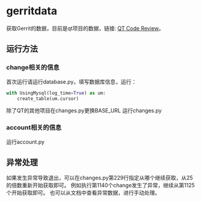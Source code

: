 # gerritdata
获取Gerrit的数据，目前是qt项目的数据，链接: [QT Code Review](https://codereview.qt-project.org/)。
## 运行方法
### change相关的信息
首次运行请运行database.py，填写数据库信息，运行：
```python
with UsingMysql(log_time=True) as um:
    create_table(um.cursor)
```
除了QT的其他项目在changes.py更换BASE_URL
运行changes.py
### account相关的信息
运行account.py
## 异常处理
如果发生异常导致退出，可以在changes.py第229行指定从哪个继续获取，从25的倍数重新开始获取即可。
例如执行第1140个change发生了异常，继续从第1125个开始获取即可。
也可以从文档中查看异常数据，进行手动处理。
